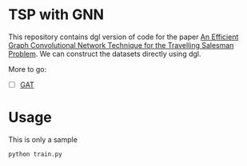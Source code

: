 # TSP with GNN
This repository contains dgl version of code for the paper [An Efficient Graph Convolutional Network Technique for the Travelling Salesman Problem](https://github.com/chaitjo/graph-convnet-tsp). We can construct the datasets directly using dgl.

More to go:

- [ ] [GAT](https://github.com/wouterkool/attention-learn-to-route)


# Usage
This is only a sample 

`python train.py`
